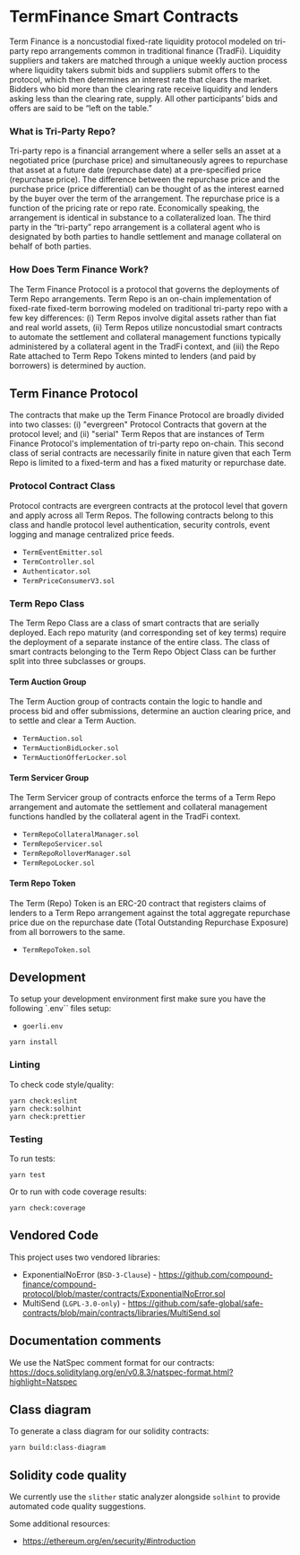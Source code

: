 # TermFinance Smart Contracts

Term Finance is a noncustodial fixed-rate liquidity protocol modeled on tri-party repo arrangements common in traditional finance (TradFi). Liquidity suppliers and takers are matched through a unique weekly auction process where liquidity takers submit bids and suppliers submit offers to the protocol, which then determines an interest rate that clears the market. Bidders who bid more than the clearing rate receive liquidity and lenders asking less than the clearing rate, supply. All other participants’ bids and offers are said to be “left on the table.”

### What is Tri-Party Repo?

Tri-party repo is a financial arrangement where a seller sells an asset at a negotiated price (purchase price) and simultaneously agrees to repurchase that asset at a future date (repurchase date) at a pre-specified price (repurchase price). The difference between the repurchase price and the purchase price (price differential) can be thought of as the interest earned by the buyer over the term of the arrangement. The repurchase price is a function of the pricing rate or repo rate. Economically speaking, the arrangement is identical in substance to a collateralized loan. The third party in the “tri-party” repo arrangement is a collateral agent who is designated by both parties to handle settlement and manage collateral on behalf of both parties.

### How Does Term Finance Work?

The Term Finance Protocol is a protocol that governs the deployments of Term Repo arrangements. Term Repo is an on-chain implementation of fixed-rate fixed-term borrowing modeled on traditional tri-party repo with a few key differences: (i) Term Repos involve digital assets rather than fiat and real world assets, (ii) Term Repos utilize noncustodial smart contracts to automate the settlement and collateral management functions typically administered by a collateral agent in the TradFi context, and (iii) the Repo Rate attached to Term Repo Tokens minted to lenders (and paid by borrowers) is determined by auction.

## Term Finance Protocol

The contracts that make up the Term Finance Protocol are broadly divided into two classes: (i) "evergreen" Protocol Contracts that govern at the protocol level; and (ii) "serial"  Term Repos that are instances of Term Finance Protocol's implementation of tri-party repo on-chain. This second class of serial contracts are necessarily finite in nature given that each Term Repo is limited to a fixed-term and has a fixed maturity or repurchase date.

### Protocol Contract Class

Protocol contracts are evergreen contracts at the protocol level that govern and apply across all Term Repos. The following contracts belong to this class and handle protocol level authentication, security controls, event logging and manage centralized price feeds.

* `TermEventEmitter.sol`
* `TermController.sol`
* `Authenticator.sol`
* `TermPriceConsumerV3.sol`

### Term Repo Class

The Term Repo Class are a class of smart contracts that are serially deployed. Each repo maturity (and corresponding set of key terms) require the deployment of a separate instance of the entire class.  The class of smart contracts belonging to the Term Repo Object Class can be further split into three subclasses or groups.

#### Term Auction Group

The Term Auction group of contracts contain the logic to handle and process bid and offer submissions, determine an auction clearing price, and to settle and clear a Term Auction.

* `TermAuction.sol`
* `TermAuctionBidLocker.sol`
* `TermAuctionOfferLocker.sol`

#### Term Servicer Group

The Term Servicer group of contracts enforce the terms of a Term Repo arrangement and automate the settlement and collateral management functions handled by the collateral agent in the TradFi context.

* `TermRepoCollateralManager.sol`
* `TermRepoServicer.sol`
* `TermRepoRolloverManager.sol`
* `TermRepoLocker.sol`

#### Term Repo Token

The Term (Repo) Token is an ERC-20 contract that registers claims of lenders to a Term Repo arrangement against the total aggregate repurchase price due on the repurchase date (Total Outstanding Repurchase Exposure) from all borrowers to the same.

* `TermRepoToken.sol`

## Development

To setup your development environment first make sure you have the following `.env`` files setup:

- `goerli.env`

```shell
yarn install
```

### Linting

To check code style/quality:

```shell
yarn check:eslint
yarn check:solhint
yarn check:prettier
```

### Testing

To run tests:

```shell
yarn test
```

Or to run with code coverage results:
```shell
yarn check:coverage
```

## Vendored Code

This project uses two vendored libraries:

- ExponentialNoError (`BSD-3-Clause`) - https://github.com/compound-finance/compound-protocol/blob/master/contracts/ExponentialNoError.sol
- MultiSend (`LGPL-3.0-only`) - https://github.com/safe-global/safe-contracts/blob/main/contracts/libraries/MultiSend.sol

## Documentation comments

We use the NatSpec comment format for our contracts: https://docs.soliditylang.org/en/v0.8.3/natspec-format.html?highlight=Natspec

## Class diagram

To generate a class diagram for our solidity contracts:

```
yarn build:class-diagram
```

## Solidity code quality

We currently use the `slither` static analyzer alongside `solhint` to provide automated code quality suggestions.

Some additional resources:

- https://ethereum.org/en/security/#introduction
